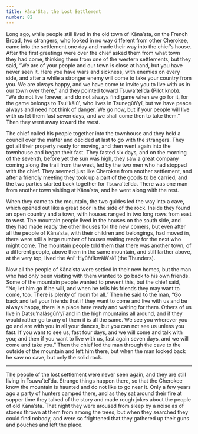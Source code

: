 ```yaml
---
title: Kăna′Sta, the Lost Settlement
number: 82
---
```

Long ago, while people still lived in the old town of Kăna′sta, on the French Broad, two strangers, who looked in no way different from other Cherokee, came into the settlement one day and made their way into the chief’s house. After the first greetings were over the chief asked them from what town they had come, thinking them from one of the western settlements, but they said, “We are of your people and our town is close at hand, but you have never seen it. Here you have wars and sickness, with enemies on every side, and after a while a stronger enemy will come to take your country from you. We are always happy, and we have come to invite you to live with us in our town over there,” and they pointed toward Tsuwaʻtel′da (Pilot knob). “We do not live forever, and do not always find game when we go for it, for the game belongs to Tsulʻkălû′, who lives in Tsunegûñ′yĭ, but we have peace always and need not think of danger. We go now, but if your people will live with us let them fast seven days, and we shall come then to take them.” Then they went away toward the west.

The chief called his people together into the townhouse and they held a council over the matter and decided at last to go with the strangers. They got all their property ready for moving, and then went again into the townhouse and began their fast. They fasted six days, and on the morning of the seventh, before yet the sun was high, they saw a great company coming along the trail from the west, led by the two men who had stopped with the chief. They seemed just like Cherokee from another settlement, and after a friendly meeting they took up a part of the goods to be carried, and the two parties started back together for Tsuwaʻtel′da. There was one man from another town visiting at Kăna′sta, and he went along with the rest.

When they came to the mountain, the two guides led the way into a cave, which opened out like a great door in the side of the rock. Inside they found an open country and a town, with houses ranged in two long rows from east to west. The mountain people lived in the houses on the south side, and they had made ready the other houses for the new comers, but even after all the people of Kăna′sta, with their children and belongings, had moved in, there were still a large number of houses waiting ready for the next who might come. The mountain people told them that there was another town, of a different people, above them in the same mountain, and still farther above, at the very top, lived the Ani′-Hyûñtĭkwălâ′skĭ (the Thunders).

Now all the people of Kăna′sta were settled in their new homes, but the man who had only been visiting with them wanted to go back to his own friends. Some of the mountain people wanted to prevent this, but the chief said, “No; let him go if he will, and when he tells his friends they may want to come, too. There is plenty of room for all.” Then he said to the man, “Go back and tell your friends that if they want to come and live with us and be always happy, there is a place here ready and waiting for them. Others of us live in Datsu′nalâsgûñ′yĭ and in the high mountains all around, and if they would rather go to any of them it is all the same. We see you wherever you go and are with you in all your dances, but you can not see us unless you fast. If you want to see us, fast four days, and we will come and talk with you; and then if you want to live with us, fast again seven days, and we will come and take you.” Then the chief led the man through the cave to the outside of the mountain and left him there, but when the man looked back he saw no cave, but only the solid rock.

***

The people of the lost settlement were never seen again, and they are still living in Tsuwaʻtel′da. Strange things happen there, so that the Cherokee know the mountain is haunted and do not like to go near it. Only a few years ago a party of hunters camped there, and as they sat around their fire at supper time they talked of the story and made rough jokes about the people of old Kăna′sta. That night they were aroused from sleep by a noise as of stones thrown at them from among the trees, but when they searched they could find nobody, and were so frightened that they gathered up their guns and pouches and left the place.
